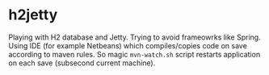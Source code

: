 # h2jetty
Playing with H2 database and Jetty. 
Trying to avoid frameowrks like Spring.
Using IDE (for example Netbeans) which compiles/copies code on save according to maven rules.
So magic `mvn-watch.sh` script restarts application on each save (subsecond current machine).
